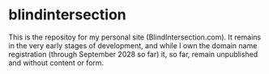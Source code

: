 # blindintersection

This is the repositoy for my personal  site (BlindIntersection.com). It remains in the very early stages of development, and while I own the domain name registration (through September 2028 so far) it, so far, remain unpublished and without content or form.